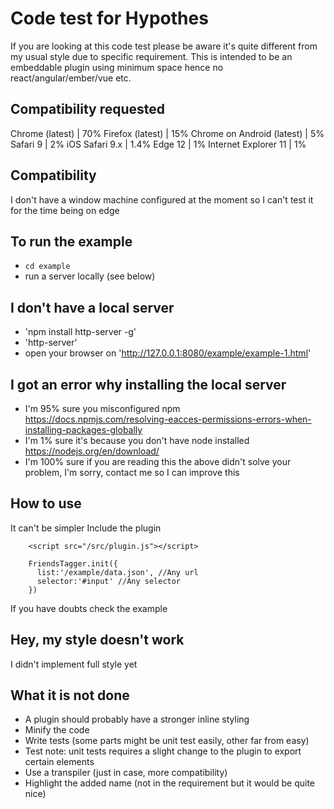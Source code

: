 # Code test for Hypothes
If you are looking at this code test please be aware it's quite different from my usual style due to specific requirement.
This is intended to be an embeddable plugin using minimum space hence no react/angular/ember/vue etc. 

## Compatibility requested
Chrome (latest)            | 70%
Firefox (latest)           | 15%
Chrome on Android (latest) |  5%
Safari 9                   |  2%
iOS Safari 9.x             |  1.4%
Edge 12                    |  1%
Internet Explorer 11       |  1%

## Compatibility
I don't have a window machine configured at the moment so I can't test it for the time being on edge

## To run the example
- `cd example`
- run a server locally (see below)

## I don't have a local server
- 'npm install http-server -g'
- 'http-server'
- open your browser on 'http://127.0.0.1:8080/example/example-1.html'

## I got an error why installing the local server
- I'm 95% sure you misconfigured npm https://docs.npmjs.com/resolving-eacces-permissions-errors-when-installing-packages-globally
- I'm 1% sure it's because you don't have node installed https://nodejs.org/en/download/
- I'm 100% sure if you are reading this the above didn't solve your problem, I'm sorry, contact me so I can improve this

## How to use
It can't be simpler
Include the plugin
```
	<script src="/src/plugin.js"></script>
```
```
    FriendsTagger.init({
      list:'/example/data.json', //Any url
      selector:'#input' //Any selector
    })
```
If you have doubts check the example

## Hey, my style doesn't work
I didn't implement full style yet

## What it is not done
- A plugin should probably have a stronger inline styling
- Minify the code
- Write tests (some parts might be unit test easily, other far from easy)
- Test note: unit tests requires a slight change to the plugin to export certain elements
- Use a transpiler (just in case, more compatibility)
- Highlight the added name (not in the requirement but it would be quite nice)